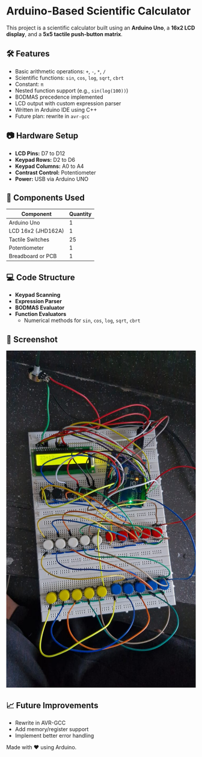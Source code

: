# Arduino-Based Scientific Calculator

This project is a scientific calculator built using an **Arduino Uno**, a **16x2 LCD display**, and a **5x5 tactile push-button matrix**.

## 🛠 Features

- Basic arithmetic operations: `+`, `-`, `*`, `/`
- Scientific functions: `sin`, `cos`, `log`, `sqrt`, `cbrt`
- Constant: `π`
- Nested function support (e.g., `sin(log(100))`)
- BODMAS precedence implemented
- LCD output with custom expression parser
- Written in Arduino IDE using C++
- Future plan: rewrite in `avr-gcc`

## 📷 Hardware Setup

- **LCD Pins:** D7 to D12
- **Keypad Rows:** D2 to D6
- **Keypad Columns:** A0 to A4
- **Contrast Control:** Potentiometer
- **Power:** USB via Arduino UNO

## 🔩 Components Used

| Component       | Quantity |
|----------------|----------|
| Arduino Uno     | 1        |
| LCD 16x2 (JHD162A) | 1    |
| Tactile Switches | 25       |
| Potentiometer   | 1        |
| Breadboard or PCB | 1      |

## 💻 Code Structure

- **Keypad Scanning**
- **Expression Parser**
- **BODMAS Evaluator**
- **Function Evaluators**
  - Numerical methods for `sin`, `cos`, `log`, `sqrt`, `cbrt`

## 📄 Screenshot

![Calculator](figs/calculator.jpeg)

## 📈 Future Improvements

- Rewrite in AVR-GCC
- Add memory/register support
- Implement better error handling


Made with ❤️ using Arduino.

